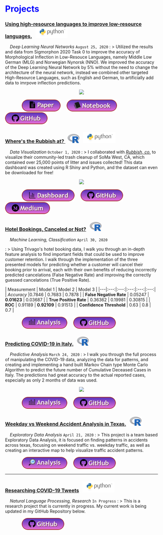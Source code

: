 # <span style="color:blue">Projects</span>



<!-- Low-Resource Language Morphological Inflection -->

<!-- title -->

### <a href="https://github.com/foltaProject/folta/tree/master/morphology_training_gml-nno" title="GitHub Repository" target="_blank">Using high-resource languages to improve low-resource languages.</a> &nbsp; ![image](/assets/icons/rsz_python-logo.png)

<!-- body text -->

&nbsp; &nbsp; _Deep Learning Neural Networks_ `August 25, 2020`
: > Utilized the results and data from Sigmorphon 2020 Task 0 to improve the accuracy of Morphological Inflection in Low-Resouce Languages, namely Middle Low German (MLG) and Norwegian Nynorsk (NNO). We improved the accuracy of the Deep Learning Neural Network by 5% without the need to change the architecture of the neural network, instead we combined other targeted High-Resource Languages, such as English and German, to artificially add data to imrpove inflection predictions.


<!-- image -->

<p align="center"><img src="https://alexander-kahanek.github.io/assets/img/morphological_inflection.png"></p>

<!-- buttons -->

&nbsp; &nbsp; &nbsp; &nbsp; &nbsp; &nbsp; &nbsp; <a href="https://github.com/foltaProject/folta/blob/master/morphology_training_gml-nno/data_augmentation_paper.pdf" target="_blank"><img src="b.paper.png" /></a> &nbsp; &nbsp; <a href="https://github.com/foltaProject/folta/blob/master/morphology_training_gml-nno/neural-transducer_modifications/lemma.analysis.ipynb" target="_blank"><img src="b.notebook.png" /></a> &nbsp; &nbsp; <a href="https://github.com/foltaProject/folta/tree/master/morphology_training_gml-nno" target="_blank"><img src="b.github.png" /></a> &nbsp; &nbsp;



<!--- Rubbish Dashboard project --->

<!-- title -->

### <a href="https://github.com/Alexander-Kahanek/Rubbish_Clustering" title="GitHub Repository" target="_blank">Where's the Rubbish at? </a> &nbsp; ![image](/assets/icons/rsz_1rsz_1rsz_619px-r_logosvg.png) &nbsp; ![image](/assets/icons/rsz_python-logo.png)

<!-- body text -->

&nbsp; &nbsp; _Data Visualization_ `October 1, 2020`
: > I collaborated with <a href="https://www.rubbish.love/" title="Rubbish Website" target="_blank">_Rubbish, co._</a> to visualize their community-led trash cleanup of SoMa West, CA, which contained over 25,000 points of litter and issues collected! This data dashboard was created using R Shiny and Python, and the dataset can even be downloaded for free!

<!-- image -->
<p align="center"><img src="https://alexander-kahanek.github.io/assets/img/dashboard-img.png"></p>

<!-- buttons -->

&nbsp; &nbsp; &nbsp; &nbsp; &nbsp; &nbsp; &nbsp; <a href="https://rubbishlove.shinyapps.io/dashboard/" target="_blank"><img src="b.dashboard.png" /></a> &nbsp; &nbsp; <a href="https://github.com/Alexander-Kahanek/SoMa_Dashboard" target="_blank"><img src="b.github.png" /></a> &nbsp; &nbsp; <a href="https://medium.com/rubbish-love/a-litter-dashboard-for-soma-west-a18643b19d6a" target="_blank"><img src="b.medium.png" /></a>

<!--- trivago ML project --->

<!-- title -->

### <a href="hotel.html" title="Finished Product" target="_blank">Hotel Bookings, Canceled or Not?</a> &nbsp; ![image](/assets/icons/rsz_1rsz_1rsz_619px-r_logosvg.png)

<!-- body text -->

&nbsp; &nbsp; _Machine Learning, Classification_ `April 30, 2020`

: > Using Trivago's hotel booking data, I walk you through an in-depth feature analysis to find important fields that could be used to improve customer retention. I walk through the implementation of the three presented models for predicting whether a customer will cancel their booking prior to arrival, each with their own benefits of reducing incorrectly predicted cancelations (False Negative Rate) and improving the correctly guessed cancelations (True Positive Rate).

<!-- : > This project uses hotel booking data from Trivago, the project is focused on predicting whether a booking will potentially be canceled or retained through the use of creating multiple models with Random Forest, as well as an Exploratory Data Analysis. This is done to gain better insight into bookings, as well as to gain a market advantage through the potential use of targeted advertising with the help of Machine Learning. -->


<!-- Results Table -->

| Measurement   | Model 1  | Model 2  | Model 3  |
|---|:---:|:---:|:---:|:---:|:---:|
| _Accuracy_  |0.7846  | 0.7683  | 0.7878  |
| **False Negative Rate**  | 0.05247  | **0.01623**  | 0.03687  |
| **True Positive Rate**   | 0.36362  | 0.19981  | 0.30815  |
| **ROC**  |  0.91189   | **0.92109**  | 0.91513  |
| **Confidence Threshold**  |  0.63  | 0.8  | 0.7  |


<!-- buttons -->

&nbsp; &nbsp; &nbsp; &nbsp; &nbsp; &nbsp; &nbsp; <a href="hotel.html" target="_blank"><img src="b.analysis.png" /></a> &nbsp; &nbsp; <a href="https://github.com/Alexander-Kahanek/Trivago_Classification" target="_blank"><img src="b.github.png" /></a>

<!--- covid monte carlo project --->

<!-- title -->

### <a href="covid.html" title="Finished Product" target="_blank">Predicting COVID-19 in Italy.</a> &nbsp; ![image](/assets/icons/rsz_1rsz_1rsz_619px-r_logosvg.png)

<!-- body text -->

&nbsp; &nbsp; _Predictive Analysis_ `March 24, 2020`
: > I walk you through the full process of manipulating the COVID-19 data, analyzing the data for patterns, and creating and implementing a hand built Markov Chain type Monte Carlo Algorithm to predict the future number of Cumulative Deceased Cases in Italy. The predictions had great accuracy to the actual reported cases, especially as only 2 months of data was used.

<!-- : > This project uses the COVID-19 data to create and implement a hand built Markov Chain type Monte Carlo Algorithm to predict the future number of Cumulative Deceased Cases in Italy, as well as take an in-depth analysis of Italys' Deceased Cases. -->

<!-- image -->

<p align="center"><img src="https://alexander-kahanek.github.io/assets/img/italy_covid_graphs.png"></p>


<!-- buttons -->

&nbsp; &nbsp; &nbsp; &nbsp; &nbsp; &nbsp; &nbsp; <a href="covid.html" target="_blank"><img src="b.analysis.png" /></a> &nbsp; &nbsp; <a href="https://github.com/Alexander-Kahanek/COVID_Monte_Carlo" target="_blank"><img src="b.github.png" /></a>

<!--- traffic analysis project --->

<!-- title -->

### <a href="accidents.html" title="Finished Product" target="_blank">Weekday vs Weekend Accident Analysis in Texas.</a> &nbsp; ![image](/assets/icons/rsz_1rsz_1rsz_619px-r_logosvg.png)

<!-- body text -->

&nbsp; &nbsp; _Exploratory Data Analysis_ `April 21, 2020`
: > This project is a team based Exploratory Data Analysis, it is focused on finding patterns in accidents across texas, focusing on weekend traffic vs. weekday traffic, as well as creating an interactive map to help visualize traffic accident patterns.

<!-- image -->
<!---
<p align="center"><img src="https://alexander-kahanek.github.io/assets/img/texas-accidents.png"></p>
--->

<!-- buttons -->

&nbsp; &nbsp; &nbsp; &nbsp; &nbsp; &nbsp; &nbsp; <a href="accidents.html" target="_blank"><img src="b.analysis2.png" /></a> &nbsp; &nbsp; <a href="https://github.com/Alexander-Kahanek/TX_Accidents" target="_blank"><img src="b.github.png" /></a>

<!--- world happiness project

### <a href="happiness.html" title="Finished Product" target="_blank">World Happiness Correlations</a> &nbsp; ![image](/assets/icons/rsz_python-logo.png)

&nbsp; &nbsp; _Exploratory Data Analysis_ `March 14, 2020`
: > This project is __my first data analysis__, which is __centered around the use of *Pearsons r*__, __and *r squared*__, to __find *correlations* in Happniness scores__ accross many Countries.

&nbsp; &nbsp; &nbsp; &nbsp; &nbsp; &nbsp; &nbsp; <a href="happiness.html" target="_blank"><img src="button-output.png" /></a> &nbsp; &nbsp; &nbsp; <a href="https://github.com/Alexander-Kahanek/World_Happiness" target="_blank"><img src="button-github.png" /></a>

--->

---

<!--- covid twitter research project --->

<!-- title -->

### <a href="https://github.com/Alexander-Kahanek/COVID_Research" title="GitHub Repository" target="_blank">Researching COVID-19 Tweets</a> &nbsp; ![image](/assets/icons/rsz_python-logo.png)

<!-- body text -->

&nbsp; &nbsp; _Natural Language Processing, Research_ `In Progress`
: > This is a research project that is currently in progress. My current work is being updated in my GitHub Repository below.

<!-- buttons -->

&nbsp; &nbsp; &nbsp; &nbsp; &nbsp; &nbsp; &nbsp; <a href="https://github.com/Alexander-Kahanek/COVID_Research" target="_blank"><img src="b.github.png" /></a>
